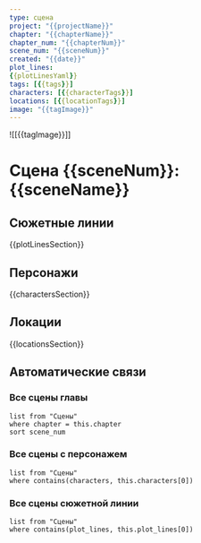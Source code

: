 ```yaml
---
type: сцена
project: "{{projectName}}"
chapter: "{{chapterName}}"
chapter_num: "{{chapterNum}}"
scene_num: "{{sceneNum}}"
created: "{{date}}"
plot_lines:
{{plotLinesYaml}}
tags: [{{tags}}]
characters: [{{characterTags}}]
locations: [{{locationTags}}]
image: "{{tagImage}}"
---
```


![[{{tagImage}}]]

# Сцена {{sceneNum}}: {{sceneName}}

## Сюжетные линии
{{plotLinesSection}}

## Персонажи
{{charactersSection}}

## Локации
{{locationsSection}}

## Автоматические связи

### Все сцены главы
```dataview
list from "Сцены"
where chapter = this.chapter
sort scene_num
```

### Все сцены с персонажем
```dataview
list from "Сцены"
where contains(characters, this.characters[0])
```

### Все сцены сюжетной линии
```dataview
list from "Сцены"
where contains(plot_lines, this.plot_lines[0])
```
